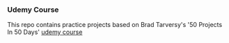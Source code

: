 ### Udemy Course 

This repo contains practice projects based on Brad Tarversy's '50 Projects In 50 Days' [ udemy course](https://www.udemy.com/course/50-projects-50-days/)